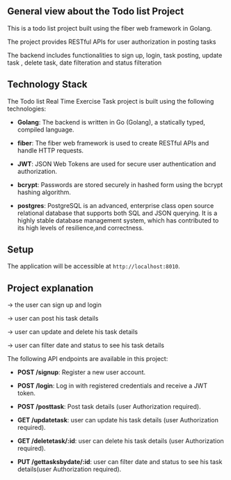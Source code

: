 ## General view about the Todo list Project

This is a todo list project built using the fiber web framework in Golang. 

The project provides RESTful APIs for user authorization in  posting tasks 

The backend includes functionalities to sign up, login, task posting, update task , delete task, date filteration and status filteration

## Technology Stack

The Todo list Real Time Exercise Task project is built using the following technologies:

- **Golang**: The backend is written in Go (Golang), a statically typed, compiled language.

- **fiber**: The fiber web framework is used to create RESTful APIs and handle HTTP requests.

- **JWT**: JSON Web Tokens are used for secure user authentication and authorization.

- **bcrypt**: Passwords are stored securely in hashed form using the bcrypt hashing algorithm.

- **postgres**: PostgreSQL is an advanced, enterprise class open source relational database that supports both SQL and JSON  querying. 
                It is a highly stable database management system, which has contributed to its high levels of resilience,and correctness. 
   

## Setup

The application will be accessible at `http://localhost:8010`.

 ##  Project explanation

-> the user can sign up and login

-> user can post his task details

-> user can update and delete his task details

-> user can filter date and status to see his task details


The following API endpoints are available in this project:

- **POST /signup**: Register a new user account.

- **POST /login**: Log in with registered credentials and receive a JWT token.

- **POST /posttask**: Post task details (user Authorization required).

- **GET /updatetask**: user can update his task details (user Authorization required).

- **GET /deletetask/:id**: user can delete his task details (user Authorization required).

- **PUT /gettasksbydate/:id**: user can  filter date and status to see his task details(user Authorization required).

 